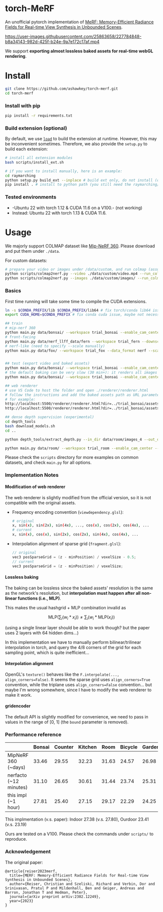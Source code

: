 # torch-MeRF

An unofficial pytorch implementation of [MeRF: Memory-Efficient Radiance Fields for Real-time View Synthesis in Unbounded Scenes](https://merf42.github.io/).


https://user-images.githubusercontent.com/25863658/227784848-b8a34143-982d-425f-b24e-9a7e172c17af.mp4


We support **exporting almost lossless baked assets for real-time webGL rendering**.

# Install



```bash
git clone https://github.com/ashawkey/torch-merf.git
cd torch-merf
```

### Install with pip
```bash
pip install -r requirements.txt
```

### Build extension (optional)
By default, we use [`load`](https://pytorch.org/docs/stable/cpp_extension.html#torch.utils.cpp_extension.load) to build the extension at runtime.
However, this may be inconvenient sometimes.
Therefore, we also provide the `setup.py` to build each extension:
```bash
# install all extension modules
bash scripts/install_ext.sh

# if you want to install manually, here is an example:
cd raymarching
python setup.py build_ext --inplace # build ext only, do not install (only can be used in the parent directory)
pip install . # install to python path (you still need the raymarching/ folder, since this only install the built extension.)
```

### Tested environments
* -Ubuntu 22 with torch 1.12 & CUDA 11.6 on a V100.- (not working)
* Instead: Ubuntu 22 with torch 1.13 & CUDA 11.6.

# Usage

We majorly support COLMAP dataset like [Mip-NeRF 360](http://storage.googleapis.com/gresearch/refraw360/360_v2.zip).
Please download and put them under `./data`.

For custom datasets:
```bash
# prepare your video or images under /data/custom, and run colmap (assumed installed):
python scripts/colmap2nerf.py --video ./data/custom/video.mp4 --run_colmap # if use video
python scripts/colmap2nerf.py --images ./data/custom/images/ --run_colmap # if use images
```

### Basics
First time running will take some time to compile the CUDA extensions.
```bash
ln -s $CONDA_PREFIX/lib $CONDA_PREFIX/lib64 # fix torch/conda lib64 issue. Torch cpp extension will look for lib64, but conda only has lib.
export CUDA_HOME=$CONDA_PREFIX # fix conda cuda issue, maybe not necessary
```

```bash
## train
# mip-nerf 360
python main.py data/bonsai/ --workspace trial_bonsai --enable_cam_center --downscale 4
# front-facing
python main.py data/nerf_llff_data/fern --workspace trial_fern --downscale 4
# nerf-like (need to specify --scale manually)
python main.py data/fox/ --workspace trial_fox --data_format nerf --scale 0.3


## test (export video and baked assets)
python main.py data/bonsai/ --workspace trial_bonsai --enable_cam_center --downscale 4 --test
# the default baking can be very slow (30 min+): it renders all images at full resolution from the training dataset. Use --fast_baking to speed up (just ~1min) at the cost of possibily missing some background blocks:
python main.py data/bonsai/ --workspace trial_bonsai --enable_cam_center --downscale 4 --test --test_no_video --fast_baking

## web renderer
# use VS Code to host the folder and open ./renderer/renderer.html
# follow the instructions and add the baked assets path as URL parameters to start rendering.
# for example:
http://localhost:5500/renderer/renderer.html?dir=../trial_bonsai/assets
http://localhost:5500/renderer/renderer.html?dir=../trial_bonsai/assets&quality=low # phone, low, medium, high

## dense depth supervision (experimental)
cd depth_tools
bash download_models.sh
cd ..

python depth_tools/extract_depth.py --in_dir data/room/images_4 --out_dir data/room/depths

python main.py data/room/ --workspace trial_room --enable_cam_center --downscale 4 --enable_dense_depth
```

Please check the `scripts` directory for more examples on common datasets, and check `main.py` for all options.

### Implementation Notes

#### Modification of web renderer
The web renderer is slightly modified from the official version, so it is not compatible with the original assets.

* Frequency encoding convention (`viewdependency.glsl`):
    ```bash
    # original
    x, sin(x), sin(2x), sin(4x), ..., cos(x), cos(2x), cos(4x), ...
    # current
    x, sin(x), cos(x), sin(2x), cos(2x), sin(4x), cos(4x), ...
    ```

* Interpolation alignment of sparse grid (`fragment.glsl`):
    ```cpp
    // original
    vec3 posSparseGrid = (z - minPosition) / voxelSize - 0.5;
    // current
    vec3 posSparseGrid = (z - minPosition) / voxelSize;
    ```


#### Lossless baking
The baking can be lossless since the baked assets' resolution is the same as the network's resolution, 
but **interpolation must happen after all non-linear functions (i.e., MLP)**. 

This makes the usual hashgrid + MLP combination invalid as

$$
\text{MLP}(\sum_i(w_i * x_i)) \ne \sum_i(w_i * \text{MLP}(x_i))
$$

(using a single linear layer should be able to work though? but the paper uses 2 layers with 64 hidden dims...)

In this implementation we have to manually perform bilinear/trilinear interpolation in torch, and query the 4/8 corners of the grid for each sampling point, which is quite inefficient...

#### Interpolation alignment
OpenGL's `texture()` behaves like the `F.interpolate(..., align_corners=False)`.
It seems the sparse grid uses `align_corners=True` convention, while the triplane uses `align_corners=False` convention... but maybe I'm wrong somewhere, since I have to modify the web renderer to make it work.

#### gridencoder
The default API is slightly modified for convenience, we need to pass in values in the range of [0, 1] (the `bound` parameter is removed).

### Performance reference

|        | Bonsai | Counter | Kitchen | Room | Bicycle | Garden | Stump |
| ---    | --- | --- | --- | --- | --- | --- | --- |
| MipNeRF 360 (~days)            | 33.46 | 29.55 | 32.23 | 31.63 | 24.57 | 26.98 | 26.40 | 
| nerfacto (~12 minutes)         | 31.10 | 26.65 | 30.61 | 31.44 | 23.74 | 25.31 | 25.48 |
| this impl (~1 hour)            | 27.81 | 25.40 | 27.15 | 29.17 | 22.29 | 24.25 | 23.70 |

This implmentation (v.s. paper): Indoor 27.38 (v.s. 27.80), Ourdoor 23.41 (v.s. 23.19)

Ours are tested on a V100. 
Please check the commands under `scripts/` to reproduce.

### Acknowledgement

The original paper:
```
@article{reiser2023merf,
  title={MERF: Memory-Efficient Radiance Fields for Real-time View Synthesis in Unbounded Scenes},
  author={Reiser, Christian and Szeliski, Richard and Verbin, Dor and Srinivasan, Pratul P and Mildenhall, Ben and Geiger, Andreas and Barron, Jonathan T and Hedman, Peter},
  journal={arXiv preprint arXiv:2302.12249},
  year={2023}
}
```
